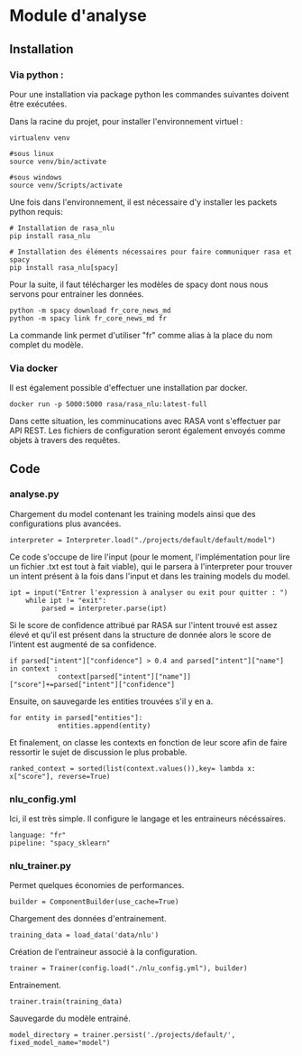 # Module d'analyse
## Installation
### Via python  :
Pour une installation via package python les commandes suivantes doivent être exécutées.

Dans la racine du projet, pour installer l'environnement virtuel :
```
virtualenv venv

#sous linux
source venv/bin/activate

#sous windows
source venv/Scripts/activate
```

Une fois dans l'environnement, il est nécessaire d'y installer les packets python requis:

```
# Installation de rasa_nlu
pip install rasa_nlu

# Installation des éléments nécessaires pour faire communiquer rasa et spacy
pip install rasa_nlu[spacy]
```
Pour la suite, il faut télécharger les modèles de spacy dont nous nous servons pour entrainer les données.

```
python -m spacy download fr_core_news_md
python -m spacy link fr_core_news_md fr
```

La commande link permet d'utiliser "fr" comme alias à la place du nom complet du modèle.

### Via docker

Il est également possible d'effectuer une installation par docker. 
```
docker run -p 5000:5000 rasa/rasa_nlu:latest-full
```
Dans cette situation, les comminucations avec RASA vont s'effectuer par API REST. Les fichiers de configuration seront également envoyés comme objets à travers des requêtes.

## Code
### analyse.py

Chargement du model contenant les training models ainsi que des configurations plus avancées.

```
interpreter = Interpreter.load("./projects/default/default/model")
```

Ce code s'occupe de lire l'input (pour le moment, l'implémentation pour lire un fichier .txt est tout à fait viable),
qui le parsera à l'interpreter pour trouver un intent présent à la fois dans l'input et dans les training models du model.

```
ipt = input("Entrer l'expression à analyser ou exit pour quitter : ")
    while ipt != "exit":
        parsed = interpreter.parse(ipt)
```

Si le score de confidence attribué par RASA sur l'intent trouvé est assez élevé et qu'il est présent dans la structure
de donnée alors le score de l'intent est augmenté de sa confidence.

```
if parsed["intent"]["confidence"] > 0.4 and parsed["intent"]["name"] in context :
            context[parsed["intent"]["name"]]["score"]+=parsed["intent"]["confidence"]
```

Ensuite, on sauvegarde les entities trouvées s'il y en a.

```
for entity in parsed["entities"]:
            entities.append(entity)

```

Et finalement, on classe les contexts en fonction de leur score afin de faire ressortir le sujet de discussion le plus probable.

```
ranked_context = sorted(list(context.values()),key= lambda x: x["score"], reverse=True)
```

### nlu_config.yml

Ici, il est très simple. Il configure le langage et les entraineurs nécéssaires.

```
language: "fr"
pipeline: "spacy_sklearn"
```

### nlu_trainer.py

Permet quelques économies de performances.

```
builder = ComponentBuilder(use_cache=True)
```

Chargement des données d'entrainement.

```
training_data = load_data('data/nlu')
```

Création de l'entraineur associé à la configuration.

```
trainer = Trainer(config.load("./nlu_config.yml"), builder)
```

Entrainement.

```
trainer.train(training_data)
```

Sauvegarde du modèle entrainé.

```
model_directory = trainer.persist('./projects/default/', fixed_model_name="model")
```
